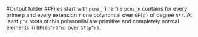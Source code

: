 #Output folder
##Files start with `pcns_`
The file `pcns_n` contains for every prime `p` and every extension `r` one
polynomial over `GF(p)` of degree `n*r`. At least `p^r` roots of this
polynomial are primitive and completely normal elements in `GF((p^r)^n)` over
`GF(p^r)`.
